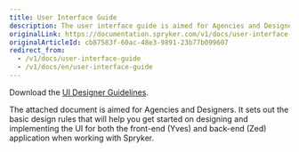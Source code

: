 ```yaml
---
title: User Interface Guide
description: The user interface guide is aimed for Agencies and Designers. It sets out the basic design rules that will help you get started on designing and implementing the UI for both the front-end (Yves) and back-end (Zed) application when working with Spryker.
originalLink: https://documentation.spryker.com/v1/docs/user-interface-guide
originalArticleId: cb87583f-60ac-48e3-9891-23b77b099607
redirect_from:
  - /v1/docs/user-interface-guide
  - /v1/docs/en/user-interface-guide
---
```


Download the [UI Designer Guidelines](https://cdn.document360.io/9fafa0d5-d76f-40c5-8b02-ab9515d3e879/Images/Documentation/designer_guidelines%281%29.pdf).

The attached document is aimed for Agencies and Designers. It sets out the basic design rules that will help you get started on designing and implementing the UI for both the front-end (Yves) and back-end (Zed) application when working with Spryker.

